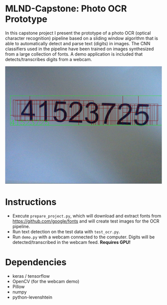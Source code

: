 # MLND-Capstone: Photo OCR Prototype
In this capstone project I present the prototype of a photo OCR (optical character recognition)
pipeline based on a sliding window algorithm that is able to automatically detect and parse
text (digits) in images. The CNN classifiers used in the pipeline have been trained on images synthesized from
a large collection of fonts. A demo application is included that detects/transcribes digits from a webcam.

![](https://github.com/WolfgangSteiner/MLND-Capstone/blob/master/latex/fig/screenshots/03e8512f-35b8-4446-bc66-e0034f329101.png)


# Instructions
* Execute `prepare_project.py`, which will download and extract fonts from https://github.com/google/fonts and will create
test images for the OCR pipeline.
* Run text detection on the test data with `test_ocr.py`.
* Run `demo.py` with a webcam connected to the computer. Digits will be detected/transcribed in the webcam feed. **Requires GPU!**

# Dependencies
* keras / tensorflow
* OpenCV (for the webcam demo)
* Pillow
* numpy
* python-levenshtein
